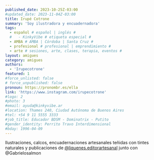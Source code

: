 ```yaml
---
published_date: 2023-10-25Z-03:00
#updated_date: 2023-11-04Z-03:00
title: Irupé Cotrone
summary: 'Soy ilustradora y encuadernadora'
tags:
  - español # español | inglés #
  #   - KinkyVibe # etiqueta especial #
  - AMBA # AMBA | Córdoba | Santa Cruz #
  - profesional # profesional | emprendimiento #
  - arte # sesiones, arte, clases, terapia, eventos #
layout: amigues
category: amigues
authors:
  - 'Irupecotrone'
featured: 1
#force_unlisted: false
# force_unpublished: false
pronoun: https://pronombr.es/ella
link: 'https://www.instagram.com/irupecotrone'
#logo: 2
#photo: 3
#email: ayuda@kinkyvibe.ar
#location: Thames 240, Ciudad Autónoma de Buenos Aires
#tel: +54 9 11 5555 3333
#job_title: Educador BDSM - Dominatrix - Putito
#gender_identity: Perrito Travo Interdimensional
#bday: 1996-04-09
---
```


Ilustraciones, calcos, encuadernaciones artesanales teñidas con tintes naturales y publicaciones de [\@liquenes.editorartesanal](https://www.instagram.com/liquenes.editorartesanal) junto con @Gabrielosalmon
